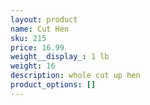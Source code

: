 ```yaml
---
layout: product
name: Cut Hen
sku: 215
price: 16.99
weight__display_: 1 lb
weight: 16
description: w﻿hole cut up hen
product_options: []
---
```

